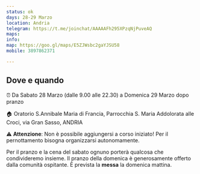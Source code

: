 ```yaml
---
status: ok
days: 28-29 Marzo
location: Andria
telegram: https://t.me/joinchat/AAAAAFh295XPzqNjPuveAQ
maps: 
info: 
map: https://goo.gl/maps/E5ZJWsbc2gaYJSU58
mobile: 3897862371

---
```

## Dove e quando

⏰  Da Sabato 28 Marzo (dalle 9.00 alle 22.30) a Domenica 29 Marzo dopo pranzo

🏠 Oratorio S.Annibale Maria di Francia, Parrocchia S. Maria Addolorata alle Croci, via Gran Sasso, ANDRIA

⚠️ **Attenzione**: Non è possibile aggiungersi a corso iniziato! Per il pernottamento bisogna organizzarsi autonomamente.

Per il pranzo e la cena del sabato ognuno porterà qualcosa che condivideremo insieme.  Il pranzo della domenica è generosamente offerto dalla comunità ospitante. È prevista la **messa** la domenica mattina.